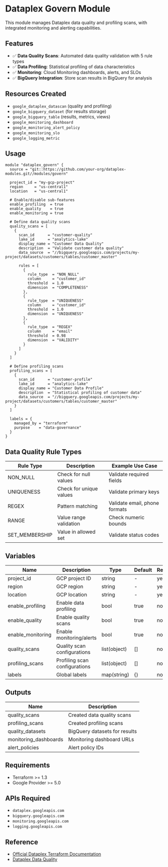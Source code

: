# Dataplex Govern Module

This module manages Dataplex data quality and profiling scans, with integrated monitoring and alerting capabilities.

## Features

- ✅ **Data Quality Scans**: Automated data quality validation with 5 rule types
- ✅ **Data Profiling**: Statistical profiling of data characteristics
- ✅ **Monitoring**: Cloud Monitoring dashboards, alerts, and SLOs
- ✅ **BigQuery Integration**: Store scan results in BigQuery for analysis

## Resources Created

- `google_dataplex_datascan` (quality and profiling)
- `google_bigquery_dataset` (for results storage)
- `google_bigquery_table` (results, metrics, views)
- `google_monitoring_dashboard`
- `google_monitoring_alert_policy`
- `google_monitoring_slo`
- `google_logging_metric`

## Usage

```hcl
module "dataplex_govern" {
  source = "git::https://github.com/your-org/dataplex-modules.git//modules/govern"

  project_id = "my-gcp-project"
  region     = "us-central1"
  location   = "us-central1"

  # Enable/disable sub-features
  enable_profiling  = true
  enable_quality    = true
  enable_monitoring = true

  # Define data quality scans
  quality_scans = [
    {
      scan_id      = "customer-quality"
      lake_id      = "analytics-lake"
      display_name = "Customer Data Quality"
      description  = "Validate customer data quality"
      data_source  = "//bigquery.googleapis.com/projects/my-project/datasets/customers/tables/customer_master"

      rules = [
        {
          rule_type  = "NON_NULL"
          column     = "customer_id"
          threshold  = 1.0
          dimension  = "COMPLETENESS"
        },
        {
          rule_type  = "UNIQUENESS"
          column     = "customer_id"
          threshold  = 1.0
          dimension  = "UNIQUENESS"
        },
        {
          rule_type  = "REGEX"
          column     = "email"
          threshold  = 0.98
          dimension  = "VALIDITY"
        }
      ]
    }
  ]

  # Define profiling scans
  profiling_scans = [
    {
      scan_id      = "customer-profile"
      lake_id      = "analytics-lake"
      display_name = "Customer Data Profile"
      description  = "Statistical profiling of customer data"
      data_source  = "//bigquery.googleapis.com/projects/my-project/datasets/customers/tables/customer_master"
    }
  ]

  labels = {
    managed_by = "terraform"
    purpose    = "data-governance"
  }
}
```

## Data Quality Rule Types

| Rule Type | Description | Example Use Case |
|-----------|-------------|------------------|
| NON_NULL | Check for null values | Validate required fields |
| UNIQUENESS | Check for unique values | Validate primary keys |
| REGEX | Pattern matching | Validate email, phone formats |
| RANGE | Value range validation | Check numeric bounds |
| SET_MEMBERSHIP | Value in allowed set | Validate status codes |

## Variables

| Name | Description | Type | Default | Required |
|------|-------------|------|---------|----------|
| project_id | GCP project ID | string | - | yes |
| region | GCP region | string | - | yes |
| location | GCP location | string | - | yes |
| enable_profiling | Enable data profiling | bool | true | no |
| enable_quality | Enable quality scans | bool | true | no |
| enable_monitoring | Enable monitoring/alerts | bool | true | no |
| quality_scans | Quality scan configurations | list(object) | [] | no |
| profiling_scans | Profiling scan configurations | list(object) | [] | no |
| labels | Global labels | map(string) | {} | no |

## Outputs

| Name | Description |
|------|-------------|
| quality_scans | Created data quality scans |
| profiling_scans | Created profiling scans |
| quality_datasets | BigQuery datasets for results |
| monitoring_dashboards | Monitoring dashboard URLs |
| alert_policies | Alert policy IDs |

## Requirements

- Terraform >= 1.3
- Google Provider >= 5.0

## APIs Required

- `dataplex.googleapis.com`
- `bigquery.googleapis.com`
- `monitoring.googleapis.com`
- `logging.googleapis.com`

## Reference

- [Official Dataplex Terraform Documentation](https://cloud.google.com/dataplex/docs/terraform)
- [Dataplex Data Quality](https://cloud.google.com/dataplex/docs/check-data-quality)
